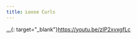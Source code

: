 ```yaml
---
title: Loose Curls
---
```


[...](https://youtu.be/zIP2xvxgfLc){: target="_blank"}https://youtu.be/zIP2xvxgfLc